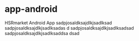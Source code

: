 # app-android
HSRmarket Android App
sadpjosaldksajdlkjsadlksad
sadpjosaldksajdlkjsadlksadas
d
sadpjosaldksajdlkjsadlksadsad
sadpjosaldksajdlkjsadlksaddsa
dsad
